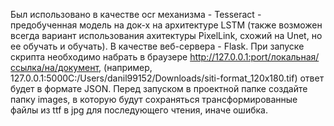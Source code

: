 Был использовано в качестве ocr механизма - Tesseract - предобученная модель на док-х на архитектуре LSTM (также возможен всегда вариант использования ахитектуры PixelLink, схожий на Unet, но ее обучать и обучать).
В качестве веб-сервера - Flask.
При запуске скрипта необходимо набрать в браузере http://127.0.0.1:port/локальная/ссылка/на/документ, (например, 127.0.0.1:5000C:/Users/danil99152/Downloads/siti-format_120x180.tif) ответ будет в формате JSON.
Перед запуском в проектной папке создайте папку images, в которую будут сохраняться трансформированные файлы из ttf в jpg для последующего чтения, иначе ошибка.

